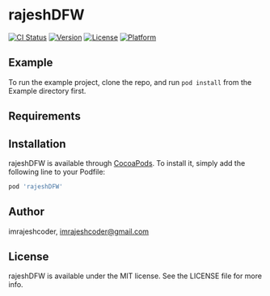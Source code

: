 # rajeshDFW

[![CI Status](https://img.shields.io/travis/imrajeshcoder/rajeshDFW.svg?style=flat)](https://travis-ci.org/imrajeshcoder/rajeshDFW)
[![Version](https://img.shields.io/cocoapods/v/rajeshDFW.svg?style=flat)](https://cocoapods.org/pods/rajeshDFW)
[![License](https://img.shields.io/cocoapods/l/rajeshDFW.svg?style=flat)](https://cocoapods.org/pods/rajeshDFW)
[![Platform](https://img.shields.io/cocoapods/p/rajeshDFW.svg?style=flat)](https://cocoapods.org/pods/rajeshDFW)

## Example

To run the example project, clone the repo, and run `pod install` from the Example directory first.

## Requirements

## Installation

rajeshDFW is available through [CocoaPods](https://cocoapods.org). To install
it, simply add the following line to your Podfile:

```ruby
pod 'rajeshDFW'
```

## Author

imrajeshcoder, imrajeshcoder@gmail.com

## License

rajeshDFW is available under the MIT license. See the LICENSE file for more info.
